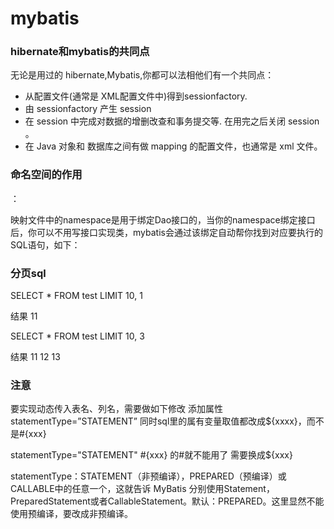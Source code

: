 # mybatis

### hibernate和mybatis的共同点

无论是用过的 hibernate,Mybatis,你都可以法相他们有一个共同点：

- 从配置文件(通常是 XML配置文件中)得到sessionfactory.
- 由 sessionfactory 产生 session
- 在 session 中完成对数据的增删改查和事务提交等.
在用完之后关闭 session 。
- 在 Java 对象和 数据库之间有做 mapping 的配置文件，也通常是 xml 文件。


### 命名空间的作用

<mapper namespace="">：

映射文件中的namespace是用于绑定Dao接口的，当你的namespace绑定接口后，你可以不用写接口实现类，mybatis会通过该绑定自动帮你找到对应要执行的SQL语句，如下：


### 分页sql

SELECT * FROM test LIMIT 10, 1 

结果 11

SELECT * FROM test LIMIT 10, 3

结果 11 12 13

### 注意

要实现动态传入表名、列名，需要做如下修改 
添加属性statementType=”STATEMENT” 
同时sql里的属有变量取值都改成${xxxx}，而不是#{xxx}

statementType="STATEMENT"  #{xxx}  的#就不能用了  需要换成${xxx}

statementType：STATEMENT（非预编译），PREPARED（预编译）或CALLABLE中的任意一个，这就告诉 MyBatis 分别使用Statement，PreparedStatement或者CallableStatement。默认：PREPARED。这里显然不能使用预编译，要改成非预编译。